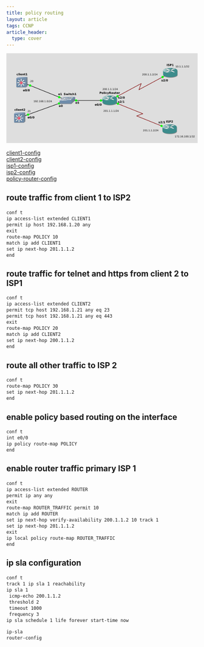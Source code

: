 ```yaml
---
title: policy routing
layout: article
tags: CCNP
article_header:
  type: cover
---
```


![GNS3-config](/assets/images/Cisco/policy-routing.png)

[client1-config](/assets/images/Cisco/policy-routing-client1.txt)  
[client2-config](/assets/images/Cisco/policy-routing-client2.txt)  
[isp1-config](/assets/images/Cisco/policy-routing-isp1.txt)  
[isp2-config](/assets/images/Cisco/policy-routing-isp2.txt)  
[policy-router-config](/assets/images/Cisco/policy-routing-client1.txt)  

## route traffic from client 1 to ISP2

```
conf t
ip access-list extended CLIENT1
permit ip host 192.168.1.20 any
exit
route-map POLICY 10
match ip add CLIENT1
set ip next-hop 201.1.1.2
end
```

## route traffic for telnet and https from client 2 to ISP1

```
conf t
ip access-list extended CLIENT2
permit tcp host 192.168.1.21 any eq 23
permit tcp host 192.168.1.21 any eq 443
exit
route-map POLICY 20
match ip add CLIENT2
set ip next-hop 200.1.1.2
end
```

## route all other traffic to ISP 2

```
conf t
route-map POLICY 30
set ip next-hop 201.1.1.2
end
```

## enable policy based routing on the interface

```
conf t
int e0/0
ip policy route-map POLICY
end
```

## enable router traffic primary ISP 1

```
conf t
ip access-list extended ROUTER
permit ip any any
exit
route-map ROUTER_TRAFFIC permit 10
match ip add ROUTER
set ip next-hop verify-availability 200.1.1.2 10 track 1
set ip next-hop 201.1.1.2
exit
ip local policy route-map ROUTER_TRAFFIC
end
```

## ip sla configuration

```
conf t
track 1 ip sla 1 reachability
ip sla 1
 icmp-echo 200.1.1.2
 threshold 2
 timeout 1000
 frequency 3
ip sla schedule 1 life forever start-time now
```

```
ip-sla
router-config
```
